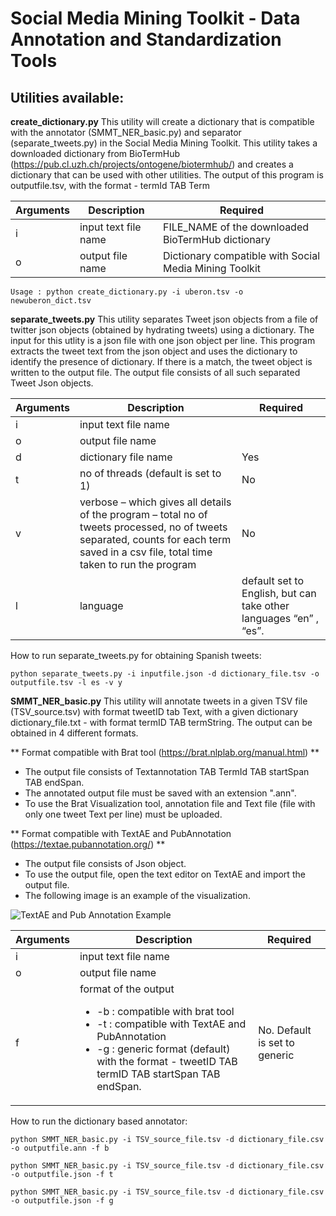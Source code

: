 # Social Media Mining Toolkit - Data Annotation and Standardization Tools

## Utilities available:


**create_dictionary.py** This utility will create a dictionary that is compatible with the annotator (SMMT_NER_basic.py) and separator (separate_tweets.py) in the Social Media Mining Toolkit. This utility takes a downloaded dictionary from BioTermHub (https://pub.cl.uzh.ch/projects/ontogene/biotermhub/) and creates a dictionary that can be used with other utilities. The output of this program is outputfile.tsv, with the format -  termId TAB Term

| Arguments    | Description | Required |
| ------------- | ------------- | ------------- |
| i  | input text file name   | FILE_NAME of the downloaded BioTermHub dictionary  | Yes |
| o  | output file name  | Dictionary compatible with Social Media Mining Toolkit | Yes |


```
Usage : python create_dictionary.py -i uberon.tsv -o newuberon_dict.tsv
```


**separate_tweets.py** This utility separates Tweet json objects from a file of twitter json objects (obtained by hydrating tweets) using a dictionary. The input for this utlity is a json file with one json object per line. This program extracts the tweet text from the json object and uses the dictionary to identify the presence of dictionary. If there is a match, the tweet object is written to the output file. The output file consists of all such separated Tweet Json objects.

| Arguments     | Description | Required |
| ------------- | ------------- | ------------- |
| i  | input text file name   |   | Yes
| o  | output file name  |  | Yes |
| d | dictionary file name | Yes |
| t | no of threads (default is set to 1) | No |
| v | verbose – which gives all details of the program – total no of tweets processed, no of tweets separated, counts for each term saved in a csv file, total time taken to run the program | No |
| l | language | default set to English, but can take other languages “en” , “es”. | No |

How to run separate_tweets.py for obtaining Spanish tweets:
```
python separate_tweets.py -i inputfile.json -d dictionary_file.tsv -o outputfile.tsv -l es -v y
```

**SMMT_NER_basic.py** This utility will annotate tweets in a given TSV file (TSV_source.tsv) with format tweetID tab Text, with a given dictionary dictionary_file.txt - with format termID TAB termString. The output can be obtained in 4 different formats. 

**  Format compatible with Brat tool (https://brat.nlplab.org/manual.html) **
 - The output file consists of Textannotation TAB TermId TAB startSpan TAB endSpan. 
 - The annotated output file must be saved with an extension ".ann".
 - To use the Brat Visualization tool, annotation file and Text file (file with only one tweet Text per line) must be uploaded.

** Format compatible with TextAE and PubAnnotation (https://textae.pubannotation.org/) **
- The output file consists of Json object.
- To use the output file, open the text editor on TextAE and import the output file. 
- The following image is an example of the visualization.

![TextAE and Pub Annotation Example](textAE.png)


| Arguments     | Description | Required |
| ------------- | ------------- | ------------- |
| i  | input text file name   |   | Yes
| o  | output file name  |  | Yes | 
| f | format of the output <ul><li>-b : compatible with brat tool </li><li>-t : compatible with TextAE and PubAnnotation</li> <li>-g : generic format (default) with the format - tweetID TAB termID TAB startSpan TAB endSpan. </li> </ul> | No. Default is set to generic |


How to run the dictionary based annotator:
```
python SMMT_NER_basic.py -i TSV_source_file.tsv -d dictionary_file.csv -o outputfile.ann -f b

python SMMT_NER_basic.py -i TSV_source_file.tsv -d dictionary_file.csv -o outputfile.json -f t

python SMMT_NER_basic.py -i TSV_source_file.tsv -d dictionary_file.csv -o outputfile.json -f g


```